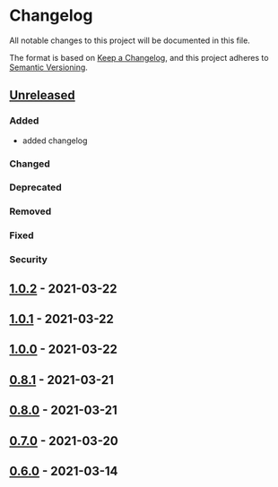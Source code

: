 # Changelog

All notable changes to this project will be documented in this file.

The format is based on [Keep a Changelog](https://keepachangelog.com/en/1.0.0/),
and this project adheres to [Semantic Versioning](https://semver.org/spec/v2.0.0.html).

## [Unreleased]
### Added
- added changelog
### Changed
### Deprecated
### Removed
### Fixed
### Security

## [1.0.2] - 2021-03-22

## [1.0.1] - 2021-03-22

## [1.0.0] - 2021-03-22

## [0.8.1] - 2021-03-21

## [0.8.0] - 2021-03-21

## [0.7.0] - 2021-03-20

## [0.6.0] - 2021-03-14


[Unreleased]: https://github.com/andybezaire/Authentication/compare/v1.0.2...HEAD
[1.0.2]: https://github.com/andybezaire/Authentication/compare/1.0.1...1.0.2
[1.0.1]: https://github.com/andybezaire/Authentication/compare/1.0.0...1.0.1
[1.0.0]: https://github.com/andybezaire/Authentication/compare/0.8.1...1.0.0
[0.8.1]: https://github.com/andybezaire/Authentication/compare/0.8.0...0.8.1
[0.8.0]: https://github.com/andybezaire/Authentication/compare/0.7.0...0.8.0
[0.7.0]: https://github.com/andybezaire/Authentication/compare/0.6.0...0.7.0
[0.6.0]: https://github.com/andybezaire/Authentication/releases/tag/0.6.0
